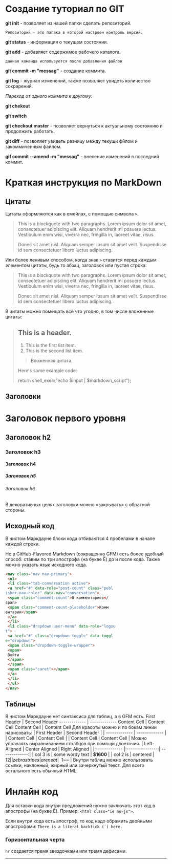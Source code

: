 # Создание туториал по GIT

**git init** - позволяет из нашей папки сделать репозиторий.

```
Репозиторий - это папака в которой настроен контроль версий.
```

**git status** - информация о текущем состоянии.

**git add** - добавляет содержимое рабочего каталога.

```
данная команда используется после добавления файлов
```

**git commit -m "messag"** - создание коммита. 

**git log** - журнал изменений, также позволяет увидеть количество сохрарений.

*Переход от одного коммита к другому:*

**git chekout**

**git switch**

**git checkout master** - позволяет вернуться к актуальному состоянию и продолжить работать.

**git diff** - позволяет увидеть разницу между текущи фйлом и закоммиченным файлом.

**gif commit --amend -m "messag"** - внесение изменений в последний коммит.


# Краткая инструкция по MarkDown

## Цитаты

Цитаты оформляются как в емейлах, с помощью символа `>`.

> This is a blockquote with two paragraphs. Lorem ipsum
dolor sit amet,
> consectetuer adipiscing elit. Aliquam hendrerit mi
posuere lectus.
> Vestibulum enim wisi, viverra nec, fringilla in,
laoreet vitae, risus.
>
> Donec sit amet nisl. Aliquam semper ipsum sit amet
velit. Suspendisse
> id sem consectetuer libero luctus adipiscing.

Или более ленивым способом, когда знак `>` ставится
перед каждым элементом цитаты, будь то абзац, заголовок
или пустая строка:

> This is a blockquote with two paragraphs. Lorem ipsum
dolor sit amet,
consectetuer adipiscing elit. Aliquam hendrerit mi
posuere lectus.
Vestibulum enim wisi, viverra nec, fringilla in, laoreet
vitae, risus.
>
> Donec sit amet nisl. Aliquam semper ipsum sit amet
velit. Suspendisse
id sem consectetuer libero luctus adipiscing.

В цитаты можно помещать всё что угодно, в том числе
вложенные цитаты:

> ## This is a header.
>
> 1. This is the first list item.
> 2. This is the second list item.
>
> > Вложенная цитата.
>
> Here's some example code:
>
> return shell_exec("echo $input |
$markdown_script");

## Заголовки

# Заголовок первого уровня #
## Заголовок h2
### Заголовок h3
#### Заголовок h4
##### Заголовок h5
###### Заголовок h6

В декоративных целях заголовки можно «закрывать» с
обратной стороны.

## Исходный код

В чистом Маркдауне блоки кода отбиваются 4 пробелами в начале
каждой строки.

Но в GitHub-Flavored Markdown (сокращенно GFM) есть более
удобный способ: ставим по три апострофа (на букве Ё) до и после
кода. Также можно указать язык исходного кода.

```HTML
<nav class="nav nav-primary">
 <ul>
 <li class="tab-conversation active">
 <a href="#" data-role="post-count" class="publ
isher-nav-color" data-nav="conversation">
 <span class="comment-count">0 комментариев</
span>
 <span class="comment-count-placeholder">Комм
ентарии</span>
 </a>
 </li>
 <li class="dropdown user-menu" data-role="logou
t">
 <a href="#" class="dropdown-toggle" data-toggl
e="dropdown">
 <span class="dropdown-toggle-wrapper">
 <span>
 Войти
 </span>
 </span>
 <span class="caret"></span>
 </a>
 </li>
 </ul>
</nav>
```

## Таблицы

В чистом Маркдауне нет синтаксиса для таблиц, а в GFM
есть.
First Header | Second Header
------------- | -------------
Content Cell | Content Cell
Content Cell | Content Cell
Для красоты можно и по бокам линии нарисовать:
| First Header | Second Header |
| ------------- | ------------- |
| Content Cell | Content Cell |
| Content Cell | Content Cell |
Можно управлять выравниванием столбцов при помощи
двоеточия.
| Left-Aligned | Center Aligned | Right Aligned |
|:------------- |:---------------:| -------------:|
| col 3 is | some wordy text | **$1600** |
| col 2 is | centered | $12 |
| zebra stripes | are neat | ~~$1~~ |
Внутри таблиц можно использовать ссылки, наклонный,
жирный или зачеркнутый текст.
Для всего остального есть обычный HTML.

# Инлайн код

Для вставки кода внутри предложений нужно заключать этот
код в апострофы (на букве Ё). Пример: `<html class="ie
no-js">`.

Если внутри кода есть апостроф, то код надо обрамить
двойными апострофами: ``There is a literal backtick (`)
here.``

### Горизонтальная черта

`hr` создается тремя звездочками или тремя дефисами.

***